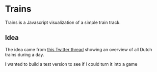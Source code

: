 # Trains

Trains is a Javascript visualization of a simple train track.

## Idea

The idea came from [this Twitter thread](https://twitter.com/yannickbrouwer/status/1483531105999495174) showing an overview of all Dutch trains during a day. 

I wanted to build a test version to see if I could turn it into a game